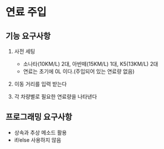 # 연료 주입

## 기능 요구사항
1. 사전 세팅
    - 소나타(10KM/L) 2대, 아반떼(15KM/L) 1대, K5(13KM/L) 2대
    - 연료는 초기에 0L 이다.(주입되어 있는 연료량 없음)
    
2. 이동 거리를 입력 받는다

3. 각 차량별로 필요한 연료량을 나타낸다
   
## 프로그래밍 요구사항
- 상속과 추상 메소드 활용
- if/else 사용하지 않음